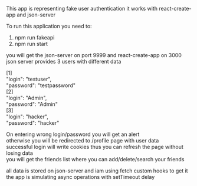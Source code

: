 This app is representing fake user authentication
it works with react-create-app and json-server   
   
To run this application you need to:   
1. npm run fakeapi   
2. npm run start   
   
you will get the json-server on port 9999 and react-create-app on 3000    
json server provides 3 users with different data   
   
[1]   
"login": "testuser",   
"password": "testpassword"   
[2]   
"login": "Admin",   
"password": "Admin"   
[3]   
"login": "hacker",   
"password": "hacker"   
   
On entering wrong login/password you will get an alert   
otherwise you will be redirected to /profile page with user data   
successful login will write cookies thus you can refresh the page without losing data   
you will get the friends list where you can add/delete/search your friends   


all data is stored on json-server and iam using fetch custom hooks to get it   
the app is simulating async operations with setTimeout delay   